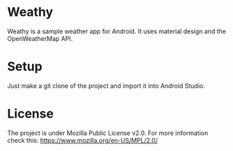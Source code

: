 # Weathy
Weathy is a sample weather app for Android. It uses material design and the OpenWeatherMap API.

# Setup
Just make a git clone of the project and import it into Android Studio.

# License
The project is under Mozilla Public License v2.0. For more information check this: https://www.mozilla.org/en-US/MPL/2.0/ 
